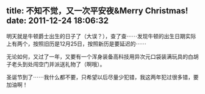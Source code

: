 title: 不知不觉，又一次平安夜&Merry Christmas!
date: 2011-12-24 18:06:32
---

明天就是牛顿爵士出生的日子了（大误？），查了查⋯⋯发现牛顿的出生日期实际上有两个，按照旧历是12月25日，按照新历是要延迟的⋯⋯

无论如何，又过了一年，又要有一个浑身装备高科技用异次元口袋装满玩具的白胡子老头到处闯空门并派送礼物了（啊哦）。

圣诞节到了⋯⋯我什么都不要，只希望以后尽量少犯错，我这两年犯过很多错，要加油啊！